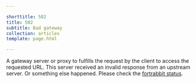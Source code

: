 ```yaml
---

shorttitle: 502
title: 502
subtitle: Bad gateway
collection: articles
template: page.html

---
```


A gateway server or proxy to fulfills the request by the client to access the requested URL. This server received an invalid response from an upstream server. Or something else happened. Please check the [fortrabbit status](http://status.fortrabbit.com).
